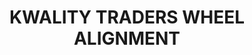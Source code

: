 ---
title: "KWALITY TRADERS WHEEL ALIGNMENT"
url: /kasargod/kwality-traders-wheel-alignment/
shop: Reifen
---